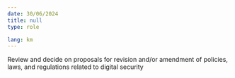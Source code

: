 ```yaml
---
date: 30/06/2024
title: null
type: role

lang: km
---
```


Review and decide on proposals for revision and/or amendment of policies, laws, and regulations
related to digital security
